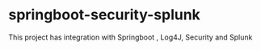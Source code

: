 # springboot-security-splunk
This project has integration with Springboot , Log4J, Security and Splunk
